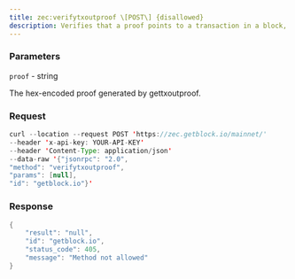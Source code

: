 ```yaml
---
title: zec:verifytxoutproof \[POST\] {disallowed}
description: Verifies that a proof points to a transaction in a block, returning thetransaction it commits to and throwing an RPC error if the block is notin our best chain.
---
```


### Parameters


`proof` - string

The hex-encoded proof generated by gettxoutproof.

### Request

``` java
curl --location --request POST 'https://zec.getblock.io/mainnet/' 
--header 'x-api-key: YOUR-API-KEY' 
--header 'Content-Type: application/json' 
--data-raw '{"jsonrpc": "2.0",
"method": "verifytxoutproof",
"params": [null],
"id": "getblock.io"}'
```

###  Response

``` java
{
    "result": "null",
    "id": "getblock.io",
    "status_code": 405,
    "message": "Method not allowed"
}
```

